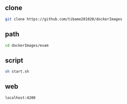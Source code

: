 ## clone
```bash
git clone https://github.com/tibame201020/dockerImages
```
## path
```bash
cd dockerImages/exam
```
## script
  ```bash
  sh start.sh
  ```
  ## web
  ```bash
  localhost:4200
  ```
